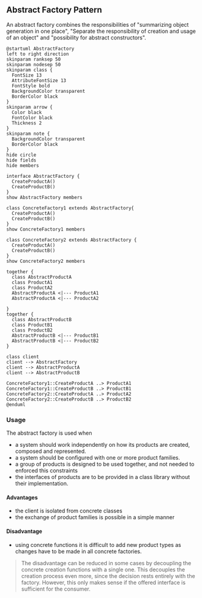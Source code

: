 ## Abstract Factory Pattern

An abstract factory combines the responsibilities of "summarizing object generation in one place", "Separate the responsibility of creation and usage of an object" and "possibility for abstract constructors".

```plantuml
@startuml AbstractFactory
left to right direction
skinparam ranksep 50
skinparam nodesep 50
skinparam class {
  FontSize 13
  AttributeFontSize 13
  FontStyle bold
  BackgroundColor transparent
  BorderColor black
}
skinparam arrow {
  Color black
  FontColor black
  Thickness 2
}
skinparam note {
  BackgroundColor transparent
  BorderColor black
}
hide circle
hide fields
hide members

interface AbstractFactory {
  CreateProductA()
  CreateProductB()
}
show AbstractFactory members

class ConcreteFactory1 extends AbstractFactory{
  CreateProductA()
  CreateProductB()
}
show ConcreteFactory1 members

class ConcreteFactory2 extends AbstractFactory {
  CreateProductA()
  CreateProductB()
}
show ConcreteFactory2 members

together {
  class AbstractProductA
  class ProductA1 
  class ProductA2 
  AbstractProductA <|--- ProductA1 
  AbstractProductA <|--- ProductA2 

}
together {
  class AbstractProductB
  class ProductB1 
  class ProductB2
  AbstractProductB <|--- ProductB1 
  AbstractProductB <|--- ProductB2 
}
    
class client
client --> AbstractFactory
client --> AbstractProductA
client --> AbstractProductB

ConcreteFactory1::CreateProductA ..> ProductA1 
ConcreteFactory1::CreateProductB ..> ProductB1
ConcreteFactory2::CreateProductA ..> ProductA2
ConcreteFactory2::CreateProductB ..> ProductB2
@enduml
```

### Usage

The abstract factory is used when

* a system should work independently on how its products are created, composed and represented.
* a system should be configured with one or more product families.
* a group of products is designed to be used together, and not needed to enforced this constraints
* the interfaces of products are to be provided in a class library without their implementation.

#### Advantages

* the client is isolated from concrete classes
* the exchange of product families is possible in a simple manner

#### Disadvantage

* using concrete functions it is difficult to add new product types as changes have to be made in all concrete factories.

> The disadvantage can be reduced in some cases by decoupling the concrete creation functions with a single one. This decouples the creation process even more, since the decision rests entirely with the factory. However, this only makes sense if the offered interface is sufficient for the consumer.
